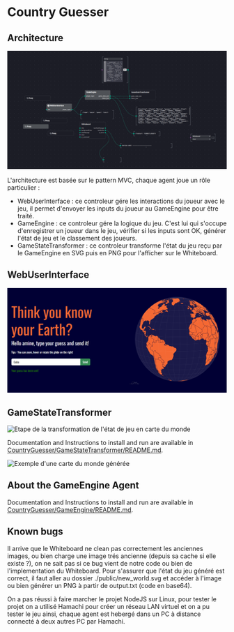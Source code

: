 # Country Guesser

## Architecture

![Architecutre sur Ingescape Circle](circle.png)

L'architecture est basée sur le pattern MVC, chaque agent joue un rôle particulier :

- WebUserInterface : ce controleur gére les interactions du joueur avec le jeu, il permet d'envoyer les inputs du joueur au GameEngine pour être traité.
- GameEngine : ce controleur gére la logique du jeu. C'est lui qui s'occupe d'enregistrer un joueur dans le jeu, vérifier si les inputs sont OK, générer l'état de jeu et le classement des joueurs.
- GameStateTransformer : ce controleur transforme l'état du jeu reçu par le GameEngine en SVG puis en PNG pour l'afficher sur le Whiteboard.

## WebUserInterface

![WebUserInterface](web_iu.png)

## GameStateTransformer

![Etape de la transformation de l'état de jeu en carte du monde](transformation_statechart.png)

Documentation and Instructions to install and run are available in [CountryGuesser/GameStateTransformer/README.md](CountryGuesser/GameStateTransformer/README.md).

![Exemple d'une carte du monde générée](example_genrerated_world_map.png)

## About the GameEngine Agent
Documentation and Instructions to install and run are available in [CountryGuesser/GameEngine/README.md](CountryGuesser/GameEngine/README.md).

## Known bugs

Il arrive que le Whiteboard ne clean pas correctement les anciennes images, ou bien charge une image trés ancienne (depuis sa cache si elle existe ?), on ne sait pas si ce bug vient de notre code ou bien de l'implementation du Whiteboard. Pour s'assurer que l'état du jeu généré est correct, il faut aller au dossier ./public/new_world.svg et accéder à l'image ou bien générer un PNG à partir de output.txt (code en base64).

On a pas réussi à faire marcher le projet NodeJS sur Linux, pour tester le projet on a utilisé Hamachi pour créer un réseau LAN virtuel et on a pu tester le jeu ainsi, chaque agent est hebergé dans un PC à distance connecté à deux autres PC par Hamachi.